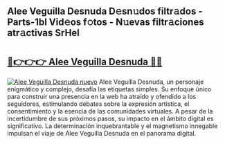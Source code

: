 ## Alee Veguilla Desnuda D𝚎sn𝚞dos filtr𝚊dos - Parts-1bl Vid𝚎os f𝚘tos - N𝚞evas filtr𝚊ciones atr𝚊ctivas SrHeI

# <h2><a href="http://mbdktn.tromn.icu/?c=Alee+Veguilla+Desnuda">🔗👉👉👉 Alee Veguilla Desnuda 🔗🔗</a></h2>

[![Alee Veguilla Desnuda nuevo](https://i.imgur.com/pEAQMta.gif)](http://mbdktn.tromn.icu/?c=Alee+Veguilla+Desnuda)
Alee Veguilla Desnuda, un personaje enigmático y complejo, desafía las etiquetas simples. Su enfoque único para construir una presencia en la web ha atraído y ofendido a los seguidores, estimulando debates sobre la expresión artística, el consentimiento y la esencia de las comunidades virtuales. A pesar de la incertidumbre de sus próximos pasos, su impacto en el ámbito digital es significativo. La determinación inquebrantable y el magnetismo innegable impulsan el viaje de Alee Veguilla Desnuda en el panorama digital.
